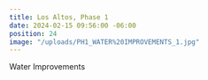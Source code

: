 ```yaml
---
title: Los Altos, Phase 1
date: 2024-02-15 09:56:00 -06:00
position: 24
image: "/uploads/PH1_WATER%20IMPROVEMENTS_1.jpg"
---
```


Water Improvements